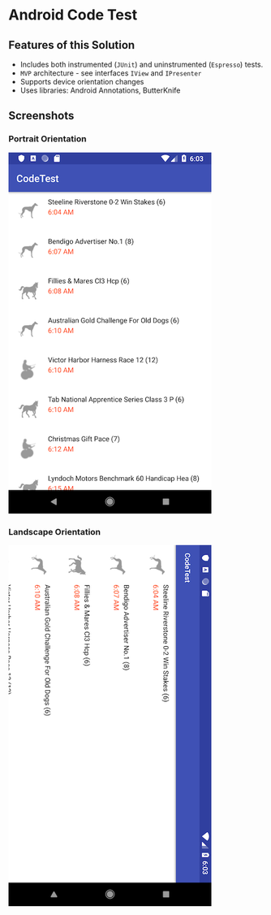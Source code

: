 # Android Code Test

## Features of this Solution

* Includes both instrumented (`JUnit`) and uninstrumented (`Espresso`) tests.
* `MVP` architecture - see interfaces `IView` and `IPresenter`
* Supports device orientation changes
* Uses libraries: Android Annotations, ButterKnife


## Screenshots

### Portrait Orientation

![Portrait](/doc/tab_corp_screenshot_portrait.png)

### Landscape Orientation

![Landscape](/doc/tab_corp_screenshot_landscape.png)
